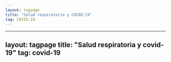 ```yaml
---
layout: tagpage
title: "Salud respiratoria y COVID-19"
tag: COVID-19
---
```

---
layout: tagpage
title: "Salud respiratoria y covid-19"
tag: covid-19
---
